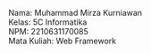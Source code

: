 Nama: Muhammad Mirza Kurniawan<br>
Kelas: 5C Informatika<br>
NPM: 2210631170085<br>
Mata Kuliah: Web Framework
